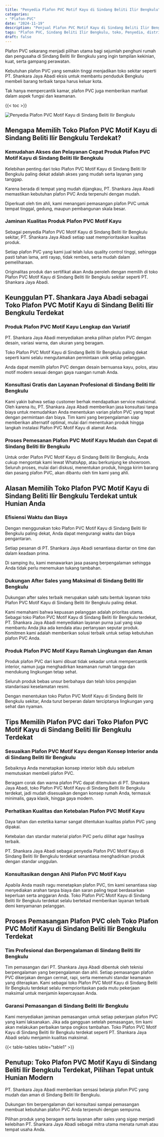 ```yaml
---
title: "Penyedia Plafon PVC Motif Kayu di Sindang Beliti Ilir Bengkulu"
categories: 
- "Plafon-PVC"
date: "2024-11-19"
description: "Penjual Plafon PVC Motif Kayu di Sindang Beliti Ilir Bengkulu untuk hunian, office, dan ritel. Plafon berkualitas, variasi motif, pilihan warna menarik, beserta servis instalasi oleh tenaga ahli profesional serta jaminan resmi!|Jasa distribusi Plafon PVC Motif Kayu di Sindang Beliti Ilir Bengkulu untuk kebutuhan rumah, perkantoran, maupun ritel, beserta plafon berkualitas dan instalasi oleh tim profesional dan kepastian resmi.|Solusi Plafon PVC Motif Kayu di Sindang Beliti Ilir Bengkulu yang andal untuk rumah, kantor, serta ritel, bersama plafon berkualitas dan pemasangan dikerjakan oleh tenaga ahli profesional dan jaminan resmi.|Penjualan Plafon PVC Motif Kayu di Sindang Beliti Ilir Bengkulu bagi rumah, office, dan gerai, beserta material unggulan dan instalasi ditangani oleh tim profesional, dilengkapi dengan garansi resmi.}"
tags: "Plafon PVC, Sindang Beliti Ilir Bengkulu, toko, Penyedia, distributor"
draft: false
---
```


Plafon PVC sekarang menjadi pilihan utama bagi sejumlah penghuni rumah dan pengusaha di Sindang Beliti Ilir Bengkulu yang ingin tampilan kekinian, kuat, serta gampang perawatan.

Kebutuhan plafon PVC yang semakin tinggi menjadikan toko sekitar seperti PT. Shankara Jaya Abadi eksis untuk membantu penduduk Bengkulu membeli barang terbaik tanpa harus keluar kota.

Tak hanya mempercantik kamar, plafon PVC juga memberikan manfaat dalam aspek fungsi dan keamanan.

{{< toc >}}

![Penyedia Plafon PVC Motif Kayu di Sindang Beliti Ilir Bengkulu](/images/Plafon-PVC/Penyedia-Plafon-PVC-Motif-Kayu-di-Sindang-Beliti-Ilir-Bengkulu.png)


## Mengapa Memilih Toko Plafon PVC Motif Kayu di Sindang Beliti Ilir Bengkulu Terdekat?

### Kemudahan Akses dan Pelayanan Cepat Produk Plafon PVC Motif Kayu di Sindang Beliti Ilir Bengkulu

Kelebihan penting dari toko Plafon PVC Motif Kayu di Sindang Beliti Ilir Bengkulu paling dekat adalah akses yang mudah serta layanan yang tanggap.

Karena berada di tempat yang mudah dijangkau, PT. Shankara Jaya Abadi memastikan kebutuhan plafon PVC Anda terpenuhi dengan mudah.

Diperkuat oleh tim ahli, kami menangani pemasangan plafon PVC untuk tempat tinggal, gedung, maupun pembangunan skala besar.

### Jaminan Kualitas Produk Plafon PVC Motif Kayu

Sebagai penyedia Plafon PVC Motif Kayu di Sindang Beliti Ilir Bengkulu sekitar, PT. Shankara Jaya Abadi setiap saat memprioritaskan kualitas produk.

Setiap plafon PVC yang kami jual telah lulus quality control tinggi, sehingga pasti tahan lama, anti rayap, tidak rembes, serta mudah dalam pemeliharaan.

Originalitas produk dan sertifikat akan Anda peroleh dengan memilih di toko Plafon PVC Motif Kayu di Sindang Beliti Ilir Bengkulu sekitar seperti PT. Shankara Jaya Abadi.

## Keunggulan PT. Shankara Jaya Abadi sebagai Toko Plafon PVC Motif Kayu di Sindang Beliti Ilir Bengkulu Terdekat

### Produk Plafon PVC Motif Kayu Lengkap dan Variatif

PT. Shankara Jaya Abadi menyediakan aneka pilihan plafon PVC dengan desain, variasi warna, dan ukuran yang beragam.

Toko Plafon PVC Motif Kayu di Sindang Beliti Ilir Bengkulu paling dekat seperti kami selalu mengutamakan permintaan unik setiap pelanggan.

Anda dapat memilih plafon PVC dengan desain bernuansa kayu, polos, atau motif modern sesuai dengan gaya ruangan rumah Anda.

### Konsultasi Gratis dan Layanan Profesional di Sindang Beliti Ilir Bengkulu

Kami yakin bahwa setiap customer berhak mendapatkan service maksimal. Oleh karena itu, PT. Shankara Jaya Abadi memberikan jasa konsultasi tanpa biaya untuk memudahkan Anda menentukan varian plafon PVC yang tepat dengan permintaan dan biaya. Tim kami yang berpengalaman siap memberikan alternatif optimal, mulai dari menentukan produk hingga langkah instalasi Plafon PVC Motif Kayu di alamat Anda.

### Proses Pemesanan Plafon PVC Motif Kayu Mudah dan Cepat di Sindang Beliti Ilir Bengkulu

Untuk order Plafon PVC Motif Kayu di Sindang Beliti Ilir Bengkulu, Anda cukup mengontak kami lewat WhatsApp, atau berkunjung ke showroom. Seluruh proses, mulai dari diskusi, menentukan produk, hingga kirim barang dan pasang plafon PVC, akan dibantu oleh tim kami yang ahli.

## Alasan Memilih Toko Plafon PVC Motif Kayu di Sindang Beliti Ilir Bengkulu Terdekat untuk Hunian Anda

### Efisiensi Waktu dan Biaya

Dengan menggunakan toko Plafon PVC Motif Kayu di Sindang Beliti Ilir Bengkulu paling dekat, Anda dapat mengurangi waktu dan biaya pengantaran.

Setiap pesanan di PT. Shankara Jaya Abadi senantiasa diantar on time dan dalam keadaan prima.

Di samping itu, kami menawarkan jasa pasang berpengalaman sehingga Anda tidak perlu menemukan tukang tambahan.

### Dukungan After Sales yang Maksimal di Sindang Beliti Ilir Bengkulu

Dukungan after sales terbaik merupakan salah satu bentuk layanan toko Plafon PVC Motif Kayu di Sindang Beliti Ilir Bengkulu paling dekat.

Kami memahami bahwa kepuasan pelanggan adalah prioritas utama. Sebagai toko Plafon PVC Motif Kayu di Sindang Beliti Ilir Bengkulu terdekat, PT. Shankara Jaya Abadi menyediakan layanan purna jual yang siap membantu Anda jika ada kendala atau pertanyaan seputar produk. Komitmen kami adalah memberikan solusi terbaik untuk setiap kebutuhan plafon PVC Anda.

### Produk Plafon PVC Motif Kayu Ramah Lingkungan dan Aman

Produk plafon PVC dari kami dibuat tidak sekadar untuk mempercantik interior, namun juga menghadirkan keamanan rumah tangga dan mendukung lingkungan tetap sehat.

Seluruh produk bebas unsur berbahaya dan telah lolos pengujian standarisasi keselamatan resmi.

Dengan menentukan toko Plafon PVC Motif Kayu di Sindang Beliti Ilir Bengkulu sekitar, Anda turut berperan dalam terciptanya lingkungan yang sehat dan nyaman.

## Tips Memilih Plafon PVC dari Toko Plafon PVC Motif Kayu di Sindang Beliti Ilir Bengkulu Terdekat

### Sesuaikan Plafon PVC Motif Kayu dengan Konsep Interior anda di Sindang Beliti Ilir Bengkulu

Sebaiknya Anda menetapkan konsep interior lebih dulu sebelum memutuskan membeli plafon PVC.

Beragam corak dan warna plafon PVC dapat ditemukan di PT. Shankara Jaya Abadi, toko Plafon PVC Motif Kayu di Sindang Beliti Ilir Bengkulu terdekat, jadi mudah disesuaikan dengan konsep rumah Anda, termasuk minimalis, gaya klasik, hingga gaya modern.

### Perhatikan Kualitas dan Ketebalan Plafon PVC Motif Kayu

Daya tahan dan estetika kamar sangat ditentukan kualitas plafon PVC yang dipakai.

Ketebalan dan standar material plafon PVC perlu dilihat agar hasilnya terbaik.

PT. Shankara Jaya Abadi sebagai penyedia Plafon PVC Motif Kayu di Sindang Beliti Ilir Bengkulu terdekat senantiasa menghadirkan produk dengan standar unggulan.

### Konsultasikan dengan Ahli Plafon PVC Motif Kayu

Apabila Anda masih ragu menetapkan plafon PVC, tim kami senantiasa siap menyediakan arahan tanpa biaya dan saran paling tepat berdasarkan keperluan serta anggaran Anda. Toko Plafon PVC Motif Kayu di Sindang Beliti Ilir Bengkulu terdekat selalu bertekad memberikan layanan terbaik demi kenyamanan pelanggan.

## Proses Pemasangan Plafon PVC oleh Toko Plafon PVC Motif Kayu di Sindang Beliti Ilir Bengkulu Terdekat

### Tim Profesional dan Berpengalaman di Sindang Beliti Ilir Bengkulu

Tim pemasangan dari PT. Shankara Jaya Abadi dibentuk oleh teknisi berpengalaman yang berpengalaman dan ahli. Setiap pemasangan plafon PVC dikerjakan dengan cermat, rapi, serta memenuhi standar keamanan yang diterapkan. Kami sebagai toko Plafon PVC Motif Kayu di Sindang Beliti Ilir Bengkulu terdekat selalu memprioritaskan pada mutu pekerjaan maksimal untuk menjamin kepercayaan Anda.

### Garansi Pemasangan di Sindang Beliti Ilir Bengkulu

Kami menyediakan jaminan pemasangan untuk setiap pekerjaan plafon PVC yang kami laksanakan. Jika ada gangguan setelah pemasangan, tim kami akan melakukan perbaikan tanpa ongkos tambahan. Toko Plafon PVC Motif Kayu di Sindang Beliti Ilir Bengkulu terdekat seperti PT. Shankara Jaya Abadi selalu menjamin kualitas maksimal.

{{< table-tables table="table1" >}}

## Penutup: Toko Plafon PVC Motif Kayu di Sindang Beliti Ilir Bengkulu Terdekat, Pilihan Tepat untuk Hunian Modern

PT. Shankara Jaya Abadi memberikan sensasi belanja plafon PVC yang mudah dan aman di Sindang Beliti Ilir Bengkulu.

Dukungan tim berpengalaman dari konsultasi sampai pemasangan membuat kebutuhan plafon PVC Anda terpenuhi dengan sempurna.

Pilihan produk yang beragam serta layanan after sales yang sigap menjadi kelebihan PT. Shankara Jaya Abadi sebagai mitra utama menata rumah atau tempat usaha Anda.